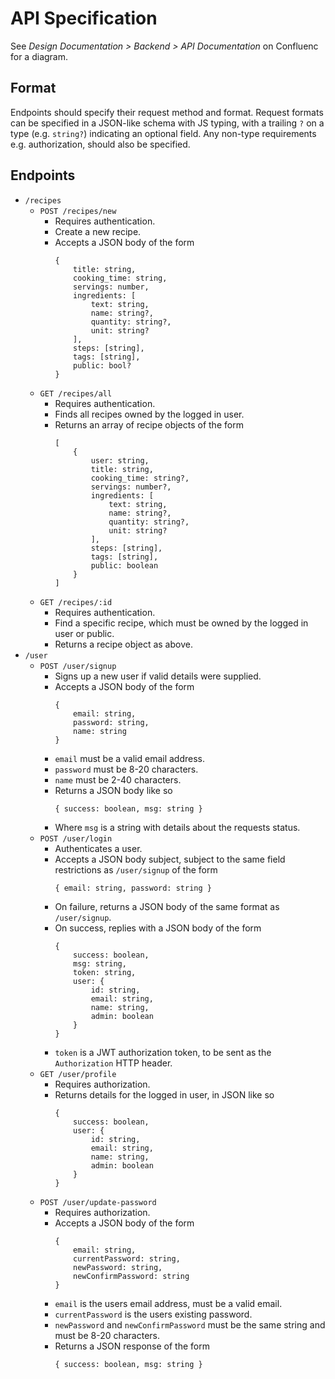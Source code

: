 # API Specification

See *Design Documentation > Backend > API Documentation* on Confluenc for a
diagram.

## Format

Endpoints should specify their request method and format. Request formats can
be specified in a JSON-like schema with JS typing, with a trailing `?` on a
type (e.g. `string?`) indicating an optional field. Any non-type requirements
e.g. authorization, should also be specified.

## Endpoints

* `/recipes`
    * `POST /recipes/new`
        * Requires authentication.
        * Create a new recipe.
        * Accepts a JSON body of the form
            ```
            {
                title: string,
                cooking_time: string,
                servings: number,
                ingredients: [
                    text: string,
                    name: string?,
                    quantity: string?,
                    unit: string?
                ],
                steps: [string],
                tags: [string],
                public: bool?
            }
            ```
    * `GET /recipes/all`
        * Requires authentication.
        * Finds all recipes owned by the logged in user.
        * Returns an array of recipe objects of the form
            ```
            [
                {
                    user: string,
                    title: string,
                    cooking_time: string?,
                    servings: number?,
                    ingredients: [
                        text: string,
                        name: string?,
                        quantity: string?,
                        unit: string?
                    ],
                    steps: [string],
                    tags: [string],
                    public: boolean
                }
            ]
            ``` 
    * `GET /recipes/:id`
        * Requires authentication.
        * Find a specific recipe, which must be owned by the logged in user or
            public.
        * Returns a recipe object as above.
* `/user`
    * `POST /user/signup`
        * Signs up a new user if valid details were supplied.
        * Accepts a JSON body of the form
            ```
            {
                email: string,
                password: string,
                name: string
            }
            ```
        * `email` must be a valid email address.
        * `password` must be 8-20 characters.
        * `name` must be 2-40 characters.
        * Returns a JSON body like so
            ```
            { success: boolean, msg: string }
            ```
        * Where `msg` is a string with details about the requests status.
    * `POST /user/login`
        * Authenticates a user.
        * Accepts a JSON body subject, subject to the same field restrictions
            as `/user/signup` of the form
            ```
            { email: string, password: string }
            ```
        * On failure, returns a JSON body of the same format as `/user/signup`.
        * On success, replies with a JSON body of the form
            ```
            {
                success: boolean,
                msg: string,
                token: string,
                user: {
                    id: string,
                    email: string,
                    name: string,
                    admin: boolean
                }
            }
            ```
        * `token` is a JWT authorization token, to be sent as the
            `Authorization` HTTP header.
    * `GET /user/profile`
        * Requires authorization.
        * Returns details for the logged in user, in JSON like so
            ```
            {
                success: boolean,
                user: {
                    id: string,
                    email: string,
                    name: string,
                    admin: boolean
                }
            }
            ```
    * `POST /user/update-password`
        * Requires authorization.
        * Accepts a JSON body of the form
            ```
            {
                email: string,
                currentPassword: string,
                newPassword: string,
                newConfirmPassword: string
            }
            ```
        * `email` is the users email address, must be a valid email.
        * `currentPassword` is the users existing password.
        * `newPassword` and `newConfirmPassword` must be the same string and
            must be 8-20 characters.
        * Returns a JSON response of the form
            ```
            { success: boolean, msg: string }
            ```
